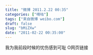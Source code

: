 ```yaml
---
title: "微博 2011.2.22 00:35"
categories: ["嘀咕"]
tags: ["来自微博 weibo.com"]
draft: false
slug: "bMiZXw"
date: "2011-02-22 00:35:00"
---
```


<p>我为我前段时候的忧伤感到可耻 O网页链接 ​​​​</p>
